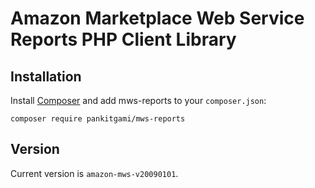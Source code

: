 Amazon Marketplace Web Service Reports PHP Client Library
=================================================

Installation
------------

Install [Composer](http://getcomposer.org/) and add mws-reports to your `composer.json`:

    composer require pankitgami/mws-reports

Version
-------

Current version is `amazon-mws-v20090101`.
